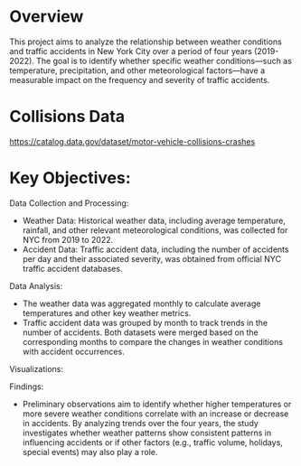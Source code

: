 # Overview 
This project aims to analyze the relationship between weather conditions and traffic accidents in New York City over a period of four years (2019-2022). The goal is to identify whether specific weather conditions—such as temperature, precipitation, and other meteorological factors—have a measurable impact on the frequency and severity of traffic accidents.

# Collisions Data
https://catalog.data.gov/dataset/motor-vehicle-collisions-crashes


# Key Objectives:

Data Collection and Processing:

- Weather Data: Historical weather data, including average temperature, rainfall, and other relevant meteorological conditions, was collected for NYC from 2019 to 2022.
- Accident Data: Traffic accident data, including the number of accidents per day and their associated severity, was obtained from official NYC traffic accident databases.

Data Analysis:

- The weather data was aggregated monthly to calculate average temperatures and other key weather metrics.
- Traffic accident data was grouped by month to track trends in the number of accidents.
Both datasets were merged based on the corresponding months to compare the changes in weather conditions with accident occurrences.

Visualizations:



Findings:

- Preliminary observations aim to identify whether higher temperatures or more severe weather conditions correlate with an increase or decrease in accidents.
By analyzing trends over the four years, the study investigates whether weather patterns show consistent patterns in influencing accidents or if other factors (e.g., traffic volume, holidays, special events) may also play a role.
